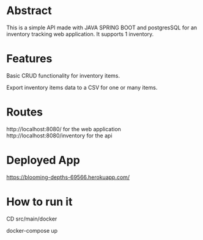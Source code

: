 # Abstract

This is a simple API made with JAVA SPRING BOOT and postgresSQL for an inventory tracking web application. It supports 1 inventory.

# Features

Basic CRUD functionality for inventory items.

Export inventory items data to a CSV for one or many items.

# Routes

http://localhost:8080/ for the web application
http://localhost:8080/inventory for the api

# Deployed App

https://blooming-depths-69566.herokuapp.com/

# How to run it

CD src/main/docker 

docker-compose up




